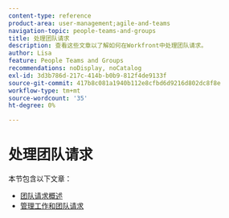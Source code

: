 ```yaml
---
content-type: reference
product-area: user-management;agile-and-teams
navigation-topic: people-teams-and-groups
title: 处理团队请求
description: 查看这些文章以了解如何在Workfront中处理团队请求。
author: Lisa
feature: People Teams and Groups
recommendations: noDisplay, noCatalog
exl-id: 3d3b786d-217c-414b-b0b9-812f4de9133f
source-git-commit: 417b8c081a1940b112e8cfbd6d9216d802dc8f8e
workflow-type: tm+mt
source-wordcount: '35'
ht-degree: 0%

---
```


# 处理团队请求

本节包含以下文章：

* [团队请求概述](../../people-teams-and-groups/work-with-team-requests/team-requests-overview.md)
* [管理工作和团队请求](../../people-teams-and-groups/work-with-team-requests/manage-work-and-team-requests.md)
